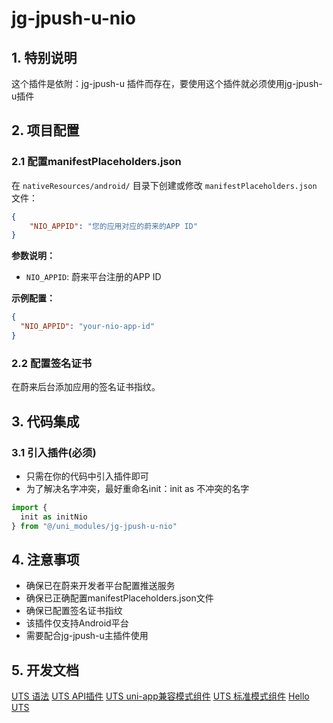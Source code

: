 # jg-jpush-u-nio

## 1. 特别说明
这个插件是依附：jg-jpush-u 插件而存在，要使用这个插件就必须使用jg-jpush-u插件

## 2. 项目配置

### 2.1 配置manifestPlaceholders.json

在 `nativeResources/android/` 目录下创建或修改 `manifestPlaceholders.json` 文件：

```json
{
    "NIO_APPID": "您的应用对应的蔚来的APP ID"
}
```

**参数说明：**
- `NIO_APPID`: 蔚来平台注册的APP ID

**示例配置：**
```json
{
  "NIO_APPID": "your-nio-app-id"
}
```

### 2.2 配置签名证书

在蔚来后台添加应用的签名证书指纹。

## 3. 代码集成

### 3.1 引入插件(必须)

- 只需在你的代码中引入插件即可
- 为了解决名字冲突，最好重命名init：init as 不冲突的名字

```typescript
import { 
  init as initNio
} from "@/uni_modules/jg-jpush-u-nio"
```

## 4. 注意事项

- 确保已在蔚来开发者平台配置推送服务
- 确保已正确配置manifestPlaceholders.json文件
- 确保已配置签名证书指纹
- 该插件仅支持Android平台
- 需要配合jg-jpush-u主插件使用

## 5. 开发文档
[UTS 语法](https://uniapp.dcloud.net.cn/tutorial/syntax-uts.html)
[UTS API插件](https://uniapp.dcloud.net.cn/plugin/uts-plugin.html)
[UTS uni-app兼容模式组件](https://uniapp.dcloud.net.cn/plugin/uts-component.html)
[UTS 标准模式组件](https://doc.dcloud.net.cn/uni-app-x/plugin/uts-vue-component.html)
[Hello UTS](https://gitcode.net/dcloud/hello-uts)